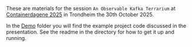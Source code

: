These are materials for the session `An Observable Kafka Terrarium` at [Containerdagene 2025](https://containerdagene.nhn.no) in Trondheim the 30th October 2025.

In the [Demo](./Demo/) folder you will find the example project code discussed in the presentation.
See the readme in the directory for how to get it up and running.

